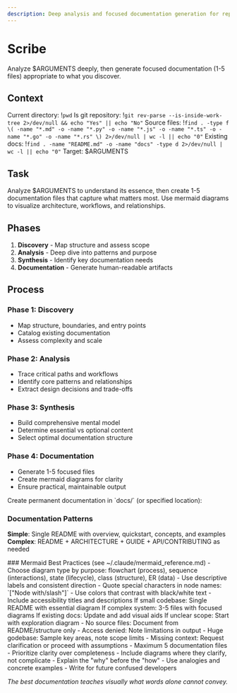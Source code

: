 ```yaml
---
description: Deep analysis and focused documentation generation for repositories or topics
---
```


# Scribe

Analyze $ARGUMENTS deeply, then generate focused documentation (1-5 files) appropriate to what you discover.

## Context
Current directory: !`pwd`
Is git repository: !`git rev-parse --is-inside-work-tree 2>/dev/null && echo "Yes" || echo "No"`
Source files: !`find . -type f \( -name "*.md" -o -name "*.py" -o -name "*.js" -o -name "*.ts" -o -name "*.go" -o -name "*.rs" \) 2>/dev/null | wc -l || echo "0"`
Existing docs: !`find . -name "README.md" -o -name "docs" -type d 2>/dev/null | wc -l || echo "0"`
Target: $ARGUMENTS

## Task
<task>Analyze $ARGUMENTS to understand its essence, then create 1-5 documentation files that capture what matters most. Use mermaid diagrams to visualize architecture, workflows, and relationships.</task>

## Phases

1. **Discovery** - Map structure and assess scope
2. **Analysis** - Deep dive into patterns and purpose
3. **Synthesis** - Identify key documentation needs
4. **Documentation** - Generate human-readable artifacts

## Process

### Phase 1: Discovery
- Map structure, boundaries, and entry points
- Catalog existing documentation
- Assess complexity and scale

### Phase 2: Analysis
- Trace critical paths and workflows
- Identify core patterns and relationships
- Extract design decisions and trade-offs

### Phase 3: Synthesis
- Build comprehensive mental model
- Determine essential vs optional content
- Select optimal documentation structure

### Phase 4: Documentation
- Generate 1-5 focused files
- Create mermaid diagrams for clarity
- Ensure practical, maintainable output

<output>
Create permanent documentation in `docs/` (or specified location):

### Documentation Patterns
**Simple**: Single README with overview, quickstart, concepts, and examples
**Complex**: README + ARCHITECTURE + GUIDE + API/CONTRIBUTING as needed
</output>

<visualization>
### Mermaid Best Practices (see ~/.claude/mermaid_reference.md)
- Choose diagram type by purpose: flowchart (process), sequence (interactions), state (lifecycle), class (structure), ER (data)
- Use descriptive labels and consistent direction
- Quote special characters in node names: `["Node with/slash"]`
- Use colors that contrast with black/white text
- Include accessibility titles and descriptions
</visualization>


<conditional>
If small codebase: Single README with essential diagram
If complex system: 3-5 files with focused diagrams
If existing docs: Update and add visual aids
If unclear scope: Start with exploration diagram
</conditional>

<error-handling>
- No source files: Document from README/structure only
- Access denied: Note limitations in output
- Huge godebase: Sample key areas, note scope limits
- Missing context: Request clarification or proceed with assumptions
</error-handling>

<rules>
- Maximum 5 documentation files
- Prioritize clarity over completeness
- Include diagrams where they clarify, not complicate
- Explain the "why" before the "how"
- Use analogies and concrete examples
- Write for future confused developers
</rules>

*The best documentation teaches visually what words alone cannot convey.*
